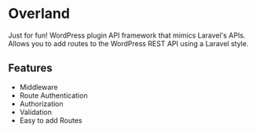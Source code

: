 # Overland
Just for fun! WordPress plugin API framework that mimics Laravel's APIs. Allows you to add routes to the WordPress REST API using a Laravel style.

## Features

- Middleware
- Route Authentication
- Authorization
- Validation
- Easy to add Routes
